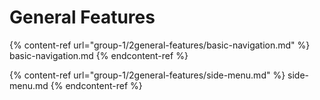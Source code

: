 # General Features

{% content-ref url="group-1/2general-features/basic-navigation.md" %}  basic-navigation.md {% endcontent-ref %}

{% content-ref url="group-1/2general-features/side-menu.md" %}  side-menu.md {% endcontent-ref %}
